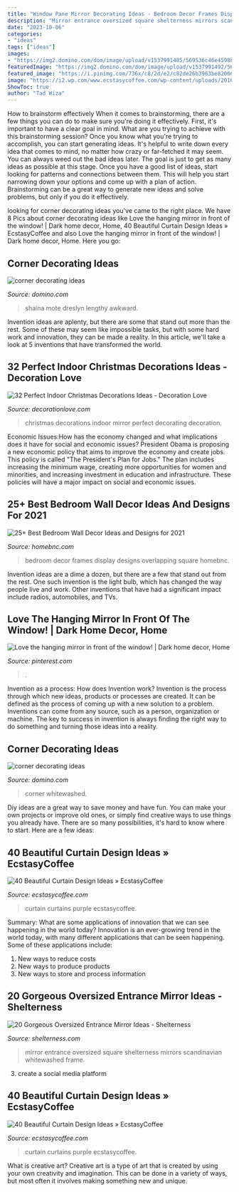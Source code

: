 ```yaml
---
title: "Window Pane Mirror Decorating Ideas - Bedroom Decor Frames Display Designs Overlapping Square Homebnc"
description: "Mirror entrance oversized square shelterness mirrors scandinavian whitewashed frame"
date: "2023-10-06"
categories:
- "ideas"
tags: ["ideas"]
images:
- "https://img2.domino.com/dom/image/upload/v1537991485/569536c46e4598b919db7e5c-h1000_h5hlau.jpg"
featuredImage: "https://img2.domino.com/dom/image/upload/v1537991492/56954b023b44d0b71931784d-h1000_npdahy.jpg"
featured_image: "https://i.pinimg.com/736x/c8/2d/e2/c82de26b3963be82066262ec27521b5b--hanging-mirrors-mirror-bathroom.jpg"
image: "https://i2.wp.com/www.ecstasycoffee.com/wp-content/uploads/2016/10/Purple-curtains.jpg"
ShowToc: true
author: "Tad Wiza"
---
```



How to brainstorm effectively
When it comes to brainstorming, there are a few things you can do to make sure you're doing it effectively. First, it's important to have a clear goal in mind. What are you trying to achieve with this brainstorming session? Once you know what you're trying to accomplish, you can start generating ideas. It's helpful to write down every idea that comes to mind, no matter how crazy or far-fetched it may seem. You can always weed out the bad ideas later. The goal is just to get as many ideas as possible at this stage. Once you have a good list of ideas, start looking for patterns and connections between them. This will help you start narrowing down your options and come up with a plan of action. Brainstorming can be a great way to generate new ideas and solve problems, but only if you do it effectively.

	

		
looking for corner decorating ideas you've came to the right place. We have 8 Pics about corner decorating ideas like Love the hanging mirror in front of the window! | Dark home decor, Home, 40 Beautiful Curtain Design Ideas » EcstasyCoffee and also Love the hanging mirror in front of the window! | Dark home decor, Home. Here you go:
		
    
## Corner Decorating Ideas

<img loading=lazy src="https://img2.domino.com/dom/image/upload/v1537991492/56954b023b44d0b71931784d-h1000_npdahy.jpg" onerror="this.onerror=null;this.src='https://tse2.mm.bing.net/th?id=OIP.8Q3yXwwIddeXgxbHcNsmYwHaLO&amp;pid=15.1';" alt="corner decorating ideas">

_Source: domino.com_

>shaina mote dreslyn lengthy awkward. 

	

Invention ideas are aplenty, but there are some that stand out more than the rest. Some of these may seem like impossible tasks, but with some hard work and innovation, they can be made a reality. In this article, we'll take a look at 5 inventions that have transformed the world.

    
## 32 Perfect Indoor Christmas Decorations Ideas - Decoration Love

<img loading=lazy src="http://www.decorationlove.com/wp-content/uploads/2016/10/Christmas-Mirror-Decorating-Ideas.jpg" onerror="this.onerror=null;this.src='https://tse4.mm.bing.net/th?id=OIP.i94QowNy6uqEfTvZJnfwigHaKb&amp;pid=15.1';" alt="32 Perfect Indoor Christmas Decorations Ideas - Decoration Love">

_Source: decorationlove.com_

>christmas decorations indoor mirror perfect decorating decoration. 

	

Economic Issues:How has the economy changed and what implications does it have for social and economic issues?
President Obama is proposing a new economic policy that aims to improve the economy and create jobs. This policy is called "The President's Plan for Jobs." The plan includes increasing the minimum wage, creating more opportunities for women and minorities, and increasing investment in education and infrastructure. These policies will have a major impact on social and economic issues.

    
## 25+ Best Bedroom Wall Decor Ideas And Designs For 2021

<img loading=lazy src="https://homebnc.com/homeimg/2018/04/02-bedroom-wall-decor-ideas-homebnc.jpg" onerror="this.onerror=null;this.src='https://tse2.mm.bing.net/th?id=OIP.DkV0tku5GUMFHNBTDaeggwHaLH&amp;pid=15.1';" alt="25+ Best Bedroom Wall Decor Ideas and Designs for 2021">

_Source: homebnc.com_

>bedroom decor frames display designs overlapping square homebnc. 

	

Invention ideas are a dime a dozen, but there are a few that stand out from the rest. One such invention is the light bulb, which has changed the way people live and work. Other inventions that have had a significant impact include radios, automobiles, and TVs.

    
## Love The Hanging Mirror In Front Of The Window! | Dark Home Decor, Home

<img loading=lazy src="https://i.pinimg.com/736x/c8/2d/e2/c82de26b3963be82066262ec27521b5b--hanging-mirrors-mirror-bathroom.jpg" onerror="this.onerror=null;this.src='https://tse3.mm.bing.net/th?id=OIP.UAot3kfn95lHZRVQ61gF9AHaHS&amp;pid=15.1';" alt="Love the hanging mirror in front of the window! | Dark home decor, Home">

_Source: pinterest.com_

>. 

	

Invention as a process: How does Invention work?
Invention is the process through which new ideas, products or processes are created. It can be defined as the process of coming up with a new solution to a problem. Inventions can come from any source, such as a person, organization or machine. The key to success in invention is always finding the right way to do something and turning those ideas into a reality.

    
## Corner Decorating Ideas

<img loading=lazy src="https://img2.domino.com/dom/image/upload/v1537991485/569536c46e4598b919db7e5c-h1000_h5hlau.jpg" onerror="this.onerror=null;this.src='https://tse4.mm.bing.net/th?id=OIP.za1xQaV7VZmnWPQveXwdIgHaKn&amp;pid=15.1';" alt="corner decorating ideas">

_Source: domino.com_

>corner whitewashed. 

	

Diy ideas are a great way to save money and have fun. You can make your own projects or improve old ones, or simply find creative ways to use things you already have. There are so many possibilities, it's hard to know where to start. Here are a few ideas:

    
## 40 Beautiful Curtain Design Ideas » EcstasyCoffee

<img loading=lazy src="https://i2.wp.com/www.ecstasycoffee.com/wp-content/uploads/2016/10/Purple-curtains.jpg" onerror="this.onerror=null;this.src='https://tse1.mm.bing.net/th?id=OIP.DBxqRDO3lmHrvi61Tll9wQHaJ3&amp;pid=15.1';" alt="40 Beautiful Curtain Design Ideas » EcstasyCoffee">

_Source: ecstasycoffee.com_

>curtain curtains purple ecstasycoffee. 

	

Summary: What are some applications of innovation that we can see happening in the world today?
Innovation is an ever-growing trend in the world today, with many different applications that can be seen happening. Some of these applications include: 
1. New ways to reduce costs 
2. New ways to produce products 
3. New ways to store and process information 

    
## 20 Gorgeous Oversized Entrance Mirror Ideas - Shelterness

<img loading=lazy src="https://i.shelterness.com/2017/05/18-an-oversized-square-mirror-with-rounded-corners-and-a-vintage-feel.jpg" onerror="this.onerror=null;this.src='https://tse4.mm.bing.net/th?id=OIP.ahxW4_a_IAP76KLs24_G-wHaLz&amp;pid=15.1';" alt="20 Gorgeous Oversized Entrance Mirror Ideas - Shelterness">

_Source: shelterness.com_

>mirror entrance oversized square shelterness mirrors scandinavian whitewashed frame. 

	

3. create a social media platform

    
## 40 Beautiful Curtain Design Ideas » EcstasyCoffee

<img loading=lazy src="https://i2.wp.com/www.ecstasycoffee.com/wp-content/uploads/2016/10/Purple-curtains.jpg?resize=600%2C799" onerror="this.onerror=null;this.src='https://tse2.mm.bing.net/th?id=OIP.hNaGrC6mliB2CyUniIBELgHaJ3&amp;pid=15.1';" alt="40 Beautiful Curtain Design Ideas » EcstasyCoffee">

_Source: ecstasycoffee.com_

>curtain curtains purple ecstasycoffee. 

	

What is creative art?
Creative art is a type of art that is created by using your own creativity and imagination. This can be done in a variety of ways, but most often it involves making something new and unique.

